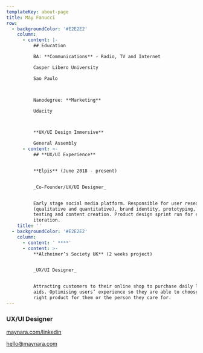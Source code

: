 ```yaml
---
templateKey: about-page
title: May Fanucci
row:
  - backgroundColor: '#E2E2E2'
    column:
      - content: |-
          ## Education

          BA: **Communications** - Radio, TV and Internet

          Casper Libero University

          Sao Paulo



          Nanodegree: **Marketing**

          Udacity



          **UX/UI Design Immersive**

          General Assembly
      - content: >-
          ## **UX/UI Experience**


          **Elpis** (June 2018 - present)


          _Co-Founder/UX/UI Designer_


          Early stage social media platform. Responsible for user research
          (qualitative and quantitative), brand identity, prototyping, user
          testing and content creation. Product design sprint run for early
          iteration.
    title: ''
  - backgroundColor: '#E2E2E2'
    column:
      - content: ' ****'
      - content: >-
          **Alzheimer’s Society UK** (2 weeks project)


          _UX/UI Designer_


          Attracting customers to their online shop to purchase daily living
          aids. Optimising users’ experience so they are able to choose the
          right product for them or the person they care for.
---
```

### UX/UI Designer

[maynara.com/linkedin](https://maynara.com/linkedin)

hello@maynara.com
